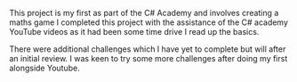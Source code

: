 This project is my first as part of the C# Academy and involves creating a maths game
I completed this project with the assistance of the C# academy YouTube videos as it had been some time drive I read up the basics.

There were additional challenges which I have yet to complete but will after an initial review. I was keen to try some more challenges after doing my first alongside Youtube.
